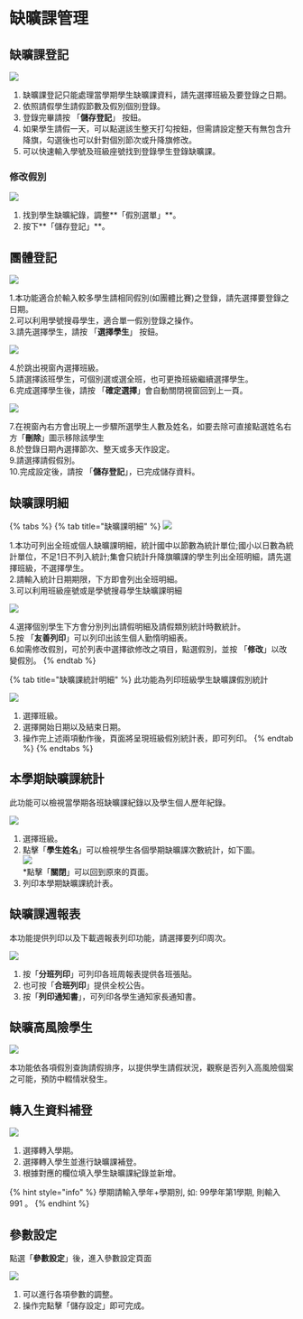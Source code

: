 # 缺曠課管理

## 缺曠課登記

![](../.gitbook/assets/lack_class_register.png)

1. 缺曠課登記只能處理當學期學生缺曠課資料，請先選擇班級及要登錄之日期。
2. 依照請假學生請假節數及假別個別登錄。
3. 登錄完畢請按 「**儲存登記**」 按鈕。
4. 如果學生請假一天，可以點選該生整天打勾按鈕，但需請設定整天有無包含升降旗，勾選後也可以針對個別節次或升降旗修改。
5. 可以快速輸入學號及班級座號找到登錄學生登錄缺曠課。

### 修改假別

![](../.gitbook/assets/sign-edit.png)

1. 找到學生缺曠紀錄，調整**「假別選單」**。
2. 按下**「儲存登記」**。

## 團體登記

![](../.gitbook/assets/group_register.png)

1.本功能適合於輸入較多學生請相同假別(如團體比賽)之登錄，請先選擇要登錄之日期。\
2.可以利用學號搜尋學生，適合單一假別登錄之操作。\
3.請先選擇學生，請按 「**選擇學生**」 按鈕。

![](../.gitbook/assets/group_register2.png)

4.於跳出視窗內選擇班級。\
5.請選擇該班學生，可個別選或選全班，也可更換班級繼續選擇學生。\
6.完成選擇學生後，請按 「**確定選擇**」會自動關閉視窗回到上一頁。

![](<../.gitbook/assets/group_register3 (1).png>)

7.在視窗內右方會出現上一步驟所選學生人數及姓名，如要去除可直接點選姓名右方「**刪除**」圖示移除該學生\
8.於登錄日期內選擇節次、整天或多天作設定。\
9.請選擇請假假別。\
10.完成設定後，請按 「**儲存登記**」，已完成儲存資料。

## 缺曠課明細

{% tabs %}
{% tab title="缺曠課明細" %}
![](../.gitbook/assets/lack_class_detail.png)

1.本功可列出全班或個人缺曠課明細，統計國中以節數為統計單位;國小以日數為統計單位，不足1日不列入統計;集會只統計升降旗曠課的學生列出全班明細，請先選擇班級，不選擇學生。\
2.請輸入統計日期期限，下方即會列出全班明細。\
3.可以利用班級座號或是學號搜尋學生缺曠課明細

![](../.gitbook/assets/lack_class_detail2.png)

4.選擇個別學生下方會分別列出請假明細及請假類別統計時數統計。\
5.按 「**友善列印**」可以列印出該生個人勤惰明細表。\
6.如需修改假別，可於列表中選擇欲修改之項目，點選假別，並按 「**修改**」以改變假別。
{% endtab %}

{% tab title="缺曠課統計明細" %}
此功能為列印班級學生缺曠課假別統計

![](../.gitbook/assets/lack_class_detail3.png)

1. 選擇班級。
2. 選擇開始日期以及結束日期。
3. 操作完上述兩項動作後，頁面將呈現班級假別統計表，即可列印。
{% endtab %}
{% endtabs %}

## 本學期缺曠課統計

此功能可以檢視當學期各班缺曠課紀錄以及學生個人歷年紀錄。

![](../.gitbook/assets/semester_lack_class_statistics.png)

1. 選擇班級。
2. 點擊「**學生姓名**」可以檢視學生各個學期缺曠課次數統計，如下圖。\
    ![](../.gitbook/assets/semester_lack_class_statistics2.png) \
   \*點擊「**關閉**」可以回到原來的頁面。
3. 列印本學期缺曠課統計表。

## 缺曠課週報表

本功能提供列印以及下載週報表列印功能，請選擇要列印周次。

![](../.gitbook/assets/lack_class_week_report.png)

1. 按「**分班列印**」可列印各班周報表提供各班張貼。
2. 也可按「**合班列印**」提供全校公告。
3. 按「**列印通知書**」，可列印各學生通知家長通知書。

## 缺曠高風險學生

![](../.gitbook/assets/high_risk_stud.png)

本功能依各項假別查詢請假排序，以提供學生請假狀況，觀察是否列入高風險個案之可能，預防中輟情狀發生。

## 轉入生資料補登

![](../.gitbook/assets/transfer_stud_register.png)

1. 選擇轉入學期。
2. 選擇轉入學生並進行缺曠課補登。
3. 根據對應的欄位填入學生缺曠課紀錄並新增。

{% hint style="info" %}
學期請輸入學年+學期別, 如: 99學年第1學期, 則輸入 991 。
{% endhint %}

## 參數設定

點選「**參數設定**」後，進入參數設定頁面

![](<../.gitbook/assets/parameter_setting (3).png>)

1. 可以進行各項參數的調整。
2. 操作完點擊「儲存設定」即可完成。

